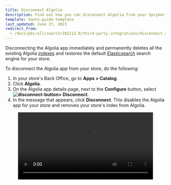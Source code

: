 ```yaml
---
title: Disconnect Algolia
description: Find out how you can disconnect Algolia from your Spryker shop
template: howto-guide-template
last_updated: June 27, 2023
redirect_from:
  - /docs/pbc/all/search/202212.0/third-party-integrations/disconnect-algolia.html
---
```


Disconnecting the Algolia app immediately and permanently deletes all the existing Algolia [indexes](/docs/pbc/all/search/{{page.version}}/third-party-integrations/algolia.html#indexes) and restores the default [Elasticsearch](https://www.elastic.co/elasticsearch/) search engine for your store.

To disconnect the Algolia app from your store, do the following:

1. In your store's Back Office, go to **Apps&nbsp;<span aria-label="and then">></span> Catalog**. 
2. Click **Algolia**.
3. On the Algolia app details page, next to the **Configure** button, select **<span class="inline-img">![disconnect-button](https://spryker.s3.eu-central-1.amazonaws.com/docs/aop/user/apps/bazzarvoice/disconnect-button.png)</span><span aria-label="and then">></span> Disconnect**.
4. In the message that appears, click **Disconnect**. This disables the Algolia app for your store and removes your store's index from Algolia.

<figure class="video_container">
    <video width="100%" height="auto" controls>
    <source src="https://spryker.s3.eu-central-1.amazonaws.com/docs/pbc/all/search/algolia/disconnect-algolia/disconnect-algolia.mp4" type="video/mp4">
  </video>
</figure>